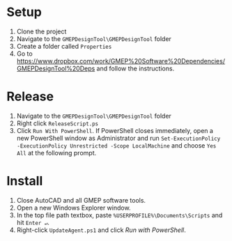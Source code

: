 # Setup
1. Clone the project
2. Navigate to the `GMEPDesignTool\GMEPDesignTool` folder
3. Create a folder called `Properties`
4. Go to https://www.dropbox.com/work/GMEP%20Software%20Dependencies/GMEPDesignTool%20Deps and follow the instructions.

# Release
1. Navigate to the `GMEPDesignTool\GMEPDesignTool` folder
2. Right click `ReleaseScript.ps`
3. Click `Run With PowerShell`. If PowerShell closes immediately, open a new PowerShell window as Administrator and run `Set-ExecutionPolicy -ExecutionPolicy Unrestricted -Scope LocalMachine` and choose `Yes All` at the following prompt.

# Install
1. Close AutoCAD and all GMEP software tools.
1. Open a new Windows Explorer window.
1. In the top file path textbox, paste `%USERPROFILE%\Documents\Scripts` and hit `Enter ↵`.
1. Right-click `UpdateAgent.ps1` and click _Run with PowerShell_. 
